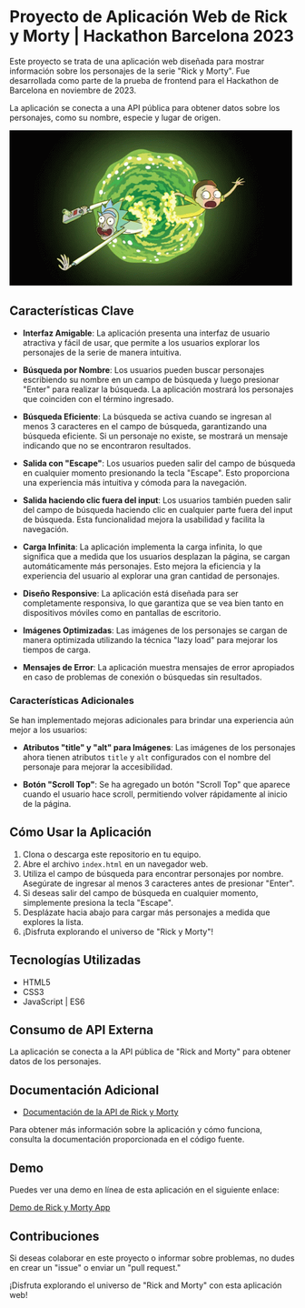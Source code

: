 # Proyecto de Aplicación Web de Rick y Morty | Hackathon Barcelona 2023

Este proyecto se trata de una aplicación web diseñada para mostrar información sobre los personajes de la serie "Rick y Morty". Fue desarrollada como parte de la prueba de frontend para el Hackathon de Barcelona en noviembre de 2023.

La aplicación se conecta a una API pública para obtener datos sobre los personajes, como su nombre, especie y lugar de origen. 


![Logo de Rick y Morty](./img/rick-y-morty.gif)


## Características Clave

- **Interfaz Amigable**: La aplicación presenta una interfaz de usuario atractiva y fácil de usar, que permite a los usuarios explorar los personajes de la serie de manera intuitiva.

- **Búsqueda por Nombre**: Los usuarios pueden buscar personajes escribiendo su nombre en un campo de búsqueda y luego presionar "Enter" para realizar la búsqueda. La aplicación mostrará los personajes que coinciden con el término ingresado.

- **Búsqueda Eficiente**: La búsqueda se activa cuando se ingresan al menos 3 caracteres en el campo de búsqueda, garantizando una búsqueda eficiente. Si un personaje no existe, se mostrará un mensaje indicando que no se encontraron resultados.

- **Salida con "Escape"**: Los usuarios pueden salir del campo de búsqueda en cualquier momento presionando la tecla "Escape". Esto proporciona una experiencia más intuitiva y cómoda para la navegación.

- **Salida haciendo clic fuera del input**: Los usuarios también pueden salir del campo de búsqueda haciendo clic en cualquier parte fuera del input de búsqueda. Esta funcionalidad mejora la usabilidad y facilita la navegación.

- **Carga Infinita**: La aplicación implementa la carga infinita, lo que significa que a medida que los usuarios desplazan la página, se cargan automáticamente más personajes. Esto mejora la eficiencia y la experiencia del usuario al explorar una gran cantidad de personajes.

- **Diseño Responsive**: La aplicación está diseñada para ser completamente responsiva, lo que garantiza que se vea bien tanto en dispositivos móviles como en pantallas de escritorio.

- **Imágenes Optimizadas**: Las imágenes de los personajes se cargan de manera optimizada utilizando la técnica "lazy load" para mejorar los tiempos de carga.

- **Mensajes de Error**: La aplicación muestra mensajes de error apropiados en caso de problemas de conexión o búsquedas sin resultados.


### Características Adicionales

Se han implementado mejoras adicionales para brindar una experiencia aún mejor a los usuarios:

- **Atributos "title" y "alt" para Imágenes**: Las imágenes de los personajes ahora tienen atributos `title` y `alt` configurados con el nombre del personaje para mejorar la accesibilidad.

- **Botón "Scroll Top"**: Se ha agregado un botón "Scroll Top" que aparece cuando el usuario hace scroll, permitiendo volver rápidamente al inicio de la página.

## Cómo Usar la Aplicación

1. Clona o descarga este repositorio en tu equipo.
2. Abre el archivo `index.html` en un navegador web.
3. Utiliza el campo de búsqueda para encontrar personajes por nombre. Asegúrate de ingresar al menos 3 caracteres antes de presionar "Enter".
4. Si deseas salir del campo de búsqueda en cualquier momento, simplemente presiona la tecla "Escape".
5. Desplázate hacia abajo para cargar más personajes a medida que explores la lista.
6. ¡Disfruta explorando el universo de "Rick y Morty"!

## Tecnologías Utilizadas

- HTML5
- CSS3
- JavaScript | ES6

## Consumo de API Externa

La aplicación se conecta a la API pública de "Rick and Morty" para obtener datos de los personajes.

## Documentación Adicional

- [Documentación de la API de Rick y Morty](https://rickandmortyapi.com/documentation/)

Para obtener más información sobre la aplicación y cómo funciona, consulta la documentación proporcionada en el código fuente.
 

## Demo

Puedes ver una demo en línea de esta aplicación en el siguiente enlace:

[Demo de Rick y Morty App](https://yul1b3th.github.io/hackathon-rick-y-morty)

## Contribuciones

Si deseas colaborar en este proyecto o informar sobre problemas, no dudes en crear un "issue" o enviar un "pull request."



¡Disfruta explorando el universo de "Rick and Morty" con esta aplicación web!


